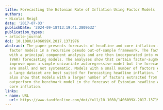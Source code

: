 ```yaml
---
title: Forecasting the Estonian Rate of Inflation Using Factor Models
authors:
- Nicolas Reigl
date: '2017-07-03'
publishDate: '2024-09-18T13:19:41.280963Z'
publication_types:
- article-journal
doi: 10.1080/1406099X.2017.1371976
abstract: The paper presents forecasts of headline and core inflation in Estonia with
  factor models in a recursive pseudo out-of-sample framework. The factors are constructed
  with a principal component analysis and are then incorporated into vector autoregressive
  (VAR) forecasting models. The analyses show that certain factor-augmented VAR models
  improve upon a simple univariate autoregressive model but the forecasting gains
  are small and not systematic. Models with a small number of factors extracted from
  a large dataset are best suited for forecasting headline inflation. The results
  also show that models with a larger number of factors extracted from a small dataset
  outperform the benchmark model in the forecast of Estonian headline and, especially,
  core inflation.
links:
- name: URL
  url: https://www.tandfonline.com/doi/full/10.1080/1406099X.2017.1371976
---
```

